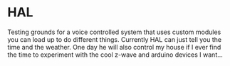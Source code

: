 HAL
===
Testing grounds for a voice controlled system that uses custom modules you can load up to do different things.  Currently HAL can just tell you the time and the weather.  One day he will also control my house if I ever find the time to experiment with the cool z-wave and arduino devices I want...
